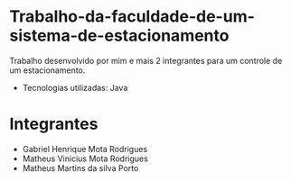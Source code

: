 # Trabalho-da-faculdade-de-um-sistema-de-estacionamento
Trabalho desenvolvido por mim e mais 2 integrantes para um controle de um estacionamento.
* Tecnologias utilizadas: Java
# Integrantes
* Gabriel Henrique Mota Rodrigues
* Matheus Vinicius Mota Rodrigues
* Matheus Martins da silva Porto


